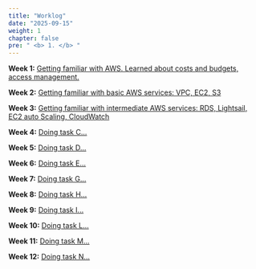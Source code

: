 ```yaml
---
title: "Worklog"
date: "2025-09-15"
weight: 1
chapter: false
pre: " <b> 1. </b> "
---
```


**Week 1:** [Getting familiar with AWS. Learned about costs and budgets, access management.](1.1-week1/)

**Week 2:** [Getting familiar with basic AWS services: VPC, EC2, S3](1.2-week2/)

**Week 3:** [Getting familiar with intermediate AWS services: RDS, Lightsail, EC2 auto Scaling, CloudWatch](1.3-week3/)

**Week 4:** [Doing task C...](1.4-week4/)

**Week 5:** [Doing task D...](1.5-week5/)

**Week 6:** [Doing task E...](1.6-week6/)

**Week 7:** [Doing task G...](1.7-week7/)

**Week 8:** [Doing task H...](1.8-week8/)

**Week 9:** [Doing task I...](1.9-week9/)

**Week 10:** [Doing task L...](1.10-week10/)

**Week 11:** [Doing task M...](1.11-week11/)

**Week 12:** [Doing task N...](1.12-week12/)
